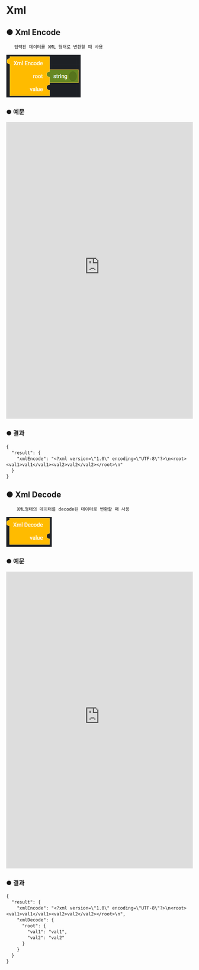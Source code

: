 # Xml

## ● Xml Encode

       입력된 데이터를 XML 형태로 변환할 때 사용

![](../../img/assets/image%20%28204%29.png)

### ● 예문

<iframe
    src="https://d1sxhpvag16wqc.cloudfront.net/v3.1.0/xml/xml_encode"
    name="프레임 이름"
    width="100%"
    height="800px"
    allow=""
    style="border:0 none"
    sandbox="allow-scripts allow-same-origin">
  iframe를 지원하지 않는 브라우저인 경우 대체정보를 제공 
  ![](../../img/assets/image%20%28397%29.png)

  ![](../../img/assets/image%20%28450%29.png)

  ![](../../img/assets/image%20%28390%29.png)
</iframe>

### ● 결과

```text
{
  "result": {
    "xmlEncode": "<?xml version=\"1.0\" encoding=\"UTF-8\"?>\n<root><val1>val1</val1><val2>val2</val2></root>\n"
  }
}
```

## ● Xml Decode

        XML형태의 데이터를 decode된 데이터로 변환할 때 사용

![](../../img/assets/image%20%28101%29.png)

### ● 예문

<iframe
    src="https://d1sxhpvag16wqc.cloudfront.net/v3.1.0/xml/xml_decode"
    name="프레임 이름"
    width="100%"
    height="800px"
    allow=""
    style="border:0 none"
    sandbox="allow-scripts allow-same-origin">
  iframe를 지원하지 않는 브라우저인 경우 대체정보를 제공 
  ![](../../img/assets/image%20%28435%29.png)

  ![](../../img/assets/image%20%28439%29.png)

  ![](../../img/assets/image%20%28451%29.png)
</iframe>

### ● 결과

```text
{
  "result": {
    "xmlEncode": "<?xml version=\"1.0\" encoding=\"UTF-8\"?>\n<root><val1>val1</val1><val2>val2</val2></root>\n",
    "xmlDecode": {
      "root": {
        "val1": "val1",
        "val2": "val2"
      }
    }
  }
}
```
